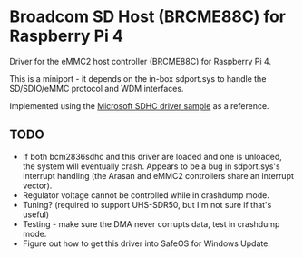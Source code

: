 # Broadcom SD Host (BRCME88C) for Raspberry Pi 4

Driver for the eMMC2 host controller (BRCME88C) for Raspberry Pi 4.

This is a miniport - it depends on the in-box sdport.sys to handle the
SD/SDIO/eMMC protocol and WDM interfaces.

Implemented using the
[Microsoft SDHC driver sample](https://github.com/microsoft/Windows-driver-samples/tree/master/sd/miniport/sdhc)
as a reference.

## TODO

- If both bcm2836sdhc and this driver are loaded and one is unloaded, the
  system will eventually crash. Appears to be a bug in sdport.sys's interrupt
  handling (the Arasan and eMMC2 controllers share an interrupt vector).
- Regulator voltage cannot be controlled while in crashdump mode.
- Tuning? (required to support UHS-SDR50, but I'm not sure if that's useful)
- Testing - make sure the DMA never corrupts data, test in crashdump mode.
- Figure out how to get this driver into SafeOS for Windows Update.
